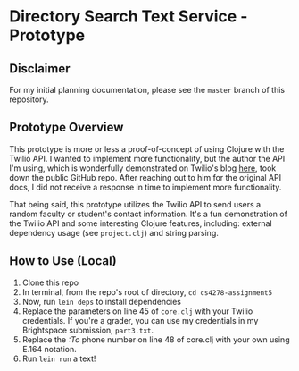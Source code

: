 # Directory Search Text Service - Prototype

## Disclaimer

For my initial planning documentation, please see the `master` branch of this repository.

## Prototype Overview

This prototype is more or less a proof-of-concept of using Clojure with the Twilio API. I wanted to implement more functionality, but the author the API I'm using, which is wonderfully demonstrated on Twilio's blog [here](https://www.twilio.com/blog/2016/02/getting-started-with-clojure.html), took down the public GitHub repo. After reaching out to him for the original API docs, I did not receive a response in time to implement more functionality.

That being said, this prototype utilizes the Twilio API to send users a random faculty or student's contact information. It's a fun demonstration of the Twilio API and some interesting Clojure features, including: external dependency usage (see `project.clj`) and string parsing.

## How to Use (Local)

1. Clone this repo
2. In terminal, from the repo's root of directory, `cd cs4278-assignment5`
3. Now, run `lein deps` to install dependencies
4. Replace the parameters on line 45 of `core.clj` with your Twilio credentials. If you're a grader, you can use my credentials in my Brightspace submission, `part3.txt`.
5. Replace the _:To_ phone number on line 48 of core.clj with your own using E.164 notation.
6. Run `lein run` a text!
